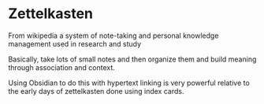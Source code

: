 # Zettelkasten
From wikipedia
	a system of note-taking and personal knowledge management used in research and study

Basically, take lots of small notes and then organize them and build meaning through association and context.

Using Obsidian to do this with hypertext linking is very powerful relative to the early days of zettelkasten done using index cards.
